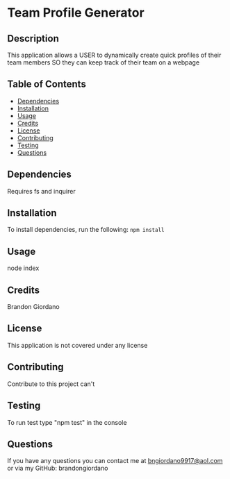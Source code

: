 # Team Profile Generator

## Description

This application allows a USER to dynamically create quick profiles of their team members SO they can keep track of their team on a webpage

## Table of Contents

- [Dependencies](#Dependencies)
- [Installation](#installation)
- [Usage](#usage)
- [Credits](#credits)
- [License](#license)
- [Contributing](#contributing)
- [Testing](#testing)
- [Questions](#questions)

## Dependencies

Requires fs and inquirer

## Installation

To install dependencies, run the following:
`npm install`

## Usage

node index

## Credits

Brandon Giordano

## License

This application is not covered under any license

## Contributing

Contribute to this project can't

## Testing

To run test type "npm test" in the console

## Questions

If you have any questions you can contact me at bngiordano9917@aol.com or via my GitHub: brandongiordano
